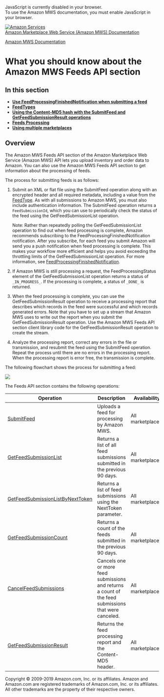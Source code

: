 <div id="MWSDX_noscript">

JavaScript is currently disabled in your browser.  
To use the Amazon MWS documentation, you must enable JavaScript in your
browser.

</div>

<div id="MWSDX_divtop">

[![Amazon
Services](https://images-na.ssl-images-amazon.com/images/G/08/mwsportal/fr_FR/amazonservices.gif "Amazon Services")](http://services.amazon.fr)  
<span id="MWSDX_titlebar">[Amazon Marketplace Web Service (Amazon MWS)
Documentation](https://developer.amazonservices.fr/gp/mws/docs.html)</span>

</div>

<div id="MWSDX_divbottom">

<div id="MWSDX_divleft">

<div id="MWSDX_toc">

</div>

</div>

<div id="MWSDX_divright">

<div id="MWSDX_content">

<span id="MWSDX_breadcrumbs">[Amazon MWS
Documentation](https://developer.amazonservices.fr/gp/mws/docs.html)</span>

<div id="Feeds_Overview" class="nested0">

What you should know about the Amazon MWS Feeds API section
===========================================================

<div class="related-links">

In this section
---------------

-   **[Use FeedProcessingFinishedNotification when submitting a
    feed](../feeds/Feeds_UseFeedProcessingFinished.md)**  
-   **[FeedTypes](../feeds/Feeds_FeedTypes.md)**  
-   **[Using the Content-MD5 hash with the SubmitFeed and
    GetFeedSubmissionResult operations](../feeds/Feeds_MD5.md)**  
-   **[Feeds Processing](../feeds/Feeds_Processing.md)**  
-   **[Using multiple
    marketplaces](../feeds/Feeds_EU_Global_Seller.md)**  

</div>

<div id="Feeds_FeedsOverview" class="topic concept nested1">

Overview
--------

<div class="body conbody">

The <span class="ph">Amazon MWS</span> <span class="ph">Feeds API</span>
section of the <span class="ph">Amazon Marketplace Web Service (Amazon
MWS)</span> API lets you upload inventory and order data to Amazon. You
can also use the <span class="ph">Amazon MWS</span> <span
class="ph">Feeds API</span> section to get information about the
processing of feeds.

The process for submitting feeds is as follows:

<div class="p">

1.  Submit an XML or flat file using the <span
    class="keyword apiname">SubmitFeed</span> operation along with an
    encrypted header and all required metadata, including a value from
    the
    <a href="../feeds/Feeds_FeedType.md" class="xref"><span class="keyword apiname">FeedType</span></a>.
    As with all submissions to <span class="ph">Amazon MWS</span>, you
    must also include authentication information. The <span
    class="keyword apiname">SubmitFeed</span> operation returns a
    `FeedSubmissionId`, which you can use to periodically check the
    status of the feed using the <span
    class="keyword apiname">GetFeedSubmissionList</span> operation.
    <div class="note note">

    <span class="notetitle">Note:</span> Rather than repeatedly polling
    the <span class="keyword apiname">GetFeedSubmissionList</span>
    operation to find out when feed processing is complete, Amazon
    recommends subscribing to the <span
    class="keyword parmname">FeedProcessingFinishedNotification</span>
    notification. After you subscribe, for each feed you submit Amazon
    will send you a push notification when feed processing is complete.
    This makes your workflow more efficient and helps you avoid
    exceeding the throttling limits of the <span
    class="keyword apiname">GetFeedSubmissionList</span> operation. For
    more information, see
    <a href="../notifications/Notifications_FeedProcessingFinishedNotification.md" class="xref">FeedProcessingFinishedNotification</a>.

    </div>
2.  If <span class="ph">Amazon MWS</span> is still processing a request,
    the <span class="keyword parmname">FeedProcessingStatus</span>
    element of the <span
    class="keyword apiname">GetFeedSubmissionList</span> operation
    returns a status of `_IN_PROGRESS_`. If the processing is complete,
    a status of `_DONE_` is returned.
3.  When the feed processing is complete, you can use the <span
    class="keyword apiname">GetFeedSubmissionResult</span> operation to
    receive a processing report that describes which records in the feed
    were successful and which records generated errors. Note that you
    have to set up a stream that <span class="ph">Amazon MWS</span> uses
    to write out the report when you submit the <span
    class="keyword apiname">GetFeedSubmissionResult</span> operation.
    Use the <span class="ph">Amazon MWS</span> <span class="ph">Feeds
    API</span> section client library code for the <span
    class="keyword apiname">GetFeedSubmissionResult</span> operation to
    create the stream.
4.  Analyze the processing report, correct any errors in the file or
    transmission, and resubmit the feed using the <span
    class="keyword apiname">SubmitFeed</span> operation. Repeat the
    process until there are no errors in the processing report. When the
    processing report is error free, the transmission is complete.

</div>

The following flowchart shows the process for submitting a feed:

<img src="Feed_flowchart.png" class="image" />

The <span class="ph">Feeds API</span> section contains the following
operations:

<div class="p">

<div class="tablenoborder">

| Operation                                                                                                                                                                                      | Description                                                                                                                     | Availability                              |
|------------------------------------------------------------------------------------------------------------------------------------------------------------------------------------------------|---------------------------------------------------------------------------------------------------------------------------------|-------------------------------------------|
| <a href="../feeds/Feeds_SubmitFeed.md" class="xref">SubmitFeed</a>                                                                                                                           | <span class="ph">Uploads a feed for processing by <span class="ph">Amazon MWS</span>.</span>                                    | <span class="ph">All marketplaces.</span> |
| <a href="Feeds_GetFeedSubmissionList.md" class="xref" title="Returns a list of all feed submissions submitted in the previous 90 days.">GetFeedSubmissionList</a>                            | <span class="ph">Returns a list of all feed submissions submitted in the previous 90 days.</span>                               | <span class="ph">All marketplaces.</span> |
| <a href="Feeds_GetFeedSubmissionListByNextToken.md" class="xref" title="Returns a list of feed submissions using the NextToken parameter.">GetFeedSubmissionListByNextToken</a>              | <span class="ph">Returns a list of feed submissions using the <span class="keyword parmname">NextToken</span> parameter.</span> | <span class="ph">All marketplaces.</span> |
| <a href="Feeds_GetFeedSubmissionCount.md" class="xref" title="Returns a count of the feeds submitted in the previous 90 days.">GetFeedSubmissionCount</a>                                    | <span class="ph">Returns a count of the feeds submitted in the previous 90 days.</span>                                         | <span class="ph">All marketplaces.</span> |
| <a href="Feeds_CancelFeedSubmissions.md" class="xref" title="Cancels one or more feed submissions and returns a count of the feed submissions that were canceled.">CancelFeedSubmissions</a> | <span class="ph">Cancels one or more feed submissions and returns a count of the feed submissions that were canceled.</span>    | <span class="ph">All marketplaces.</span> |
| <a href="../feeds/Feeds_GetFeedSubmissionResult.md" class="xref">GetFeedSubmissionResult</a>                                                                                                 | <span class="ph">Returns the feed processing report and the Content-MD5 header.</span>                                          | <span class="ph">All marketplaces.</span> |

</div>

</div>

</div>

</div>

</div>

<div id="MWSDX_footer">

Copyright © 2009-2019 Amazon.com, Inc. or its affiliates. Amazon and
Amazon.com are registered trademarks of Amazon.com, Inc. or its
affiliates. All other trademarks are the property of their respective
owners.

</div>

</div>

</div>

<div style="clear: both;">

</div>

</div>
